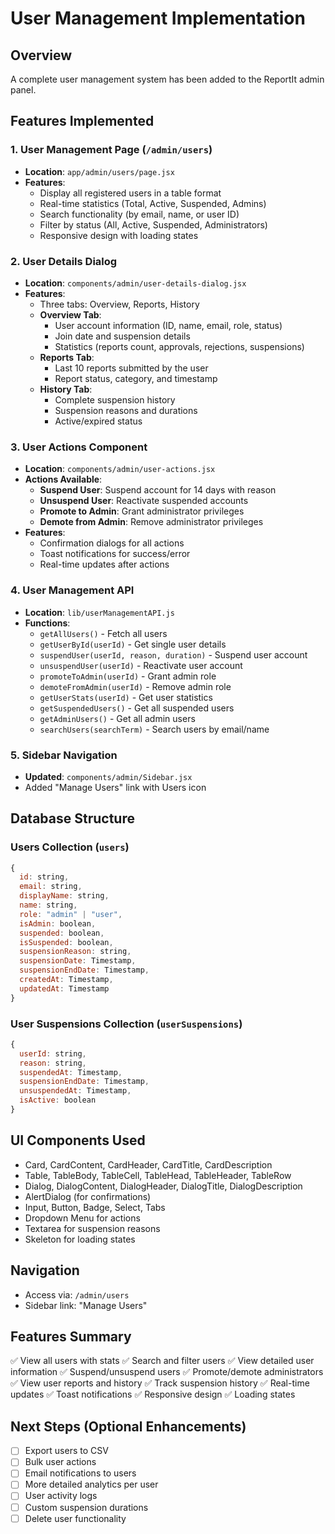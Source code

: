 # User Management Implementation

## Overview
A complete user management system has been added to the ReportIt admin panel.

## Features Implemented

### 1. **User Management Page** (`/admin/users`)
- **Location**: `app/admin/users/page.jsx`
- **Features**:
  - Display all registered users in a table format
  - Real-time statistics (Total, Active, Suspended, Admins)
  - Search functionality (by email, name, or user ID)
  - Filter by status (All, Active, Suspended, Administrators)
  - Responsive design with loading states

### 2. **User Details Dialog**
- **Location**: `components/admin/user-details-dialog.jsx`
- **Features**:
  - Three tabs: Overview, Reports, History
  - **Overview Tab**:
    - User account information (ID, name, email, role, status)
    - Join date and suspension details
    - Statistics (reports count, approvals, rejections, suspensions)
  - **Reports Tab**:
    - Last 10 reports submitted by the user
    - Report status, category, and timestamp
  - **History Tab**:
    - Complete suspension history
    - Suspension reasons and durations
    - Active/expired status

### 3. **User Actions Component**
- **Location**: `components/admin/user-actions.jsx`
- **Actions Available**:
  - **Suspend User**: Suspend account for 14 days with reason
  - **Unsuspend User**: Reactivate suspended accounts
  - **Promote to Admin**: Grant administrator privileges
  - **Demote from Admin**: Remove administrator privileges
- **Features**:
  - Confirmation dialogs for all actions
  - Toast notifications for success/error
  - Real-time updates after actions

### 4. **User Management API**
- **Location**: `lib/userManagementAPI.js`
- **Functions**:
  - `getAllUsers()` - Fetch all users
  - `getUserById(userId)` - Get single user details
  - `suspendUser(userId, reason, duration)` - Suspend user account
  - `unsuspendUser(userId)` - Reactivate user account
  - `promoteToAdmin(userId)` - Grant admin role
  - `demoteFromAdmin(userId)` - Remove admin role
  - `getUserStats(userId)` - Get user statistics
  - `getSuspendedUsers()` - Get all suspended users
  - `getAdminUsers()` - Get all admin users
  - `searchUsers(searchTerm)` - Search users by email/name

### 5. **Sidebar Navigation**
- **Updated**: `components/admin/Sidebar.jsx`
- Added "Manage Users" link with Users icon

## Database Structure

### Users Collection (`users`)
```javascript
{
  id: string,
  email: string,
  displayName: string,
  name: string,
  role: "admin" | "user",
  isAdmin: boolean,
  suspended: boolean,
  isSuspended: boolean,
  suspensionReason: string,
  suspensionDate: Timestamp,
  suspensionEndDate: Timestamp,
  createdAt: Timestamp,
  updatedAt: Timestamp
}
```

### User Suspensions Collection (`userSuspensions`)
```javascript
{
  userId: string,
  reason: string,
  suspendedAt: Timestamp,
  suspensionEndDate: Timestamp,
  unsuspendedAt: Timestamp,
  isActive: boolean
}
```

## UI Components Used
- Card, CardContent, CardHeader, CardTitle, CardDescription
- Table, TableBody, TableCell, TableHead, TableHeader, TableRow
- Dialog, DialogContent, DialogHeader, DialogTitle, DialogDescription
- AlertDialog (for confirmations)
- Input, Button, Badge, Select, Tabs
- Dropdown Menu for actions
- Textarea for suspension reasons
- Skeleton for loading states

## Navigation
- Access via: `/admin/users`
- Sidebar link: "Manage Users"

## Features Summary
✅ View all users with stats
✅ Search and filter users
✅ View detailed user information
✅ Suspend/unsuspend users
✅ Promote/demote administrators
✅ View user reports and history
✅ Track suspension history
✅ Real-time updates
✅ Toast notifications
✅ Responsive design
✅ Loading states

## Next Steps (Optional Enhancements)
- [ ] Export users to CSV
- [ ] Bulk user actions
- [ ] Email notifications to users
- [ ] More detailed analytics per user
- [ ] User activity logs
- [ ] Custom suspension durations
- [ ] Delete user functionality
